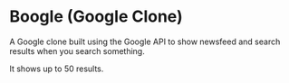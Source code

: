 # Boogle (Google Clone)

A Google clone built using the Google API to show newsfeed and search results when you search something.

It shows up to 50 results.
